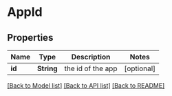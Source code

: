 # AppId

## Properties
Name | Type | Description | Notes
------------ | ------------- | ------------- | -------------
**id** | **String** | the id of the app | [optional] 

[[Back to Model list]](../README.md#documentation-for-models) [[Back to API list]](../README.md#documentation-for-api-endpoints) [[Back to README]](../README.md)


